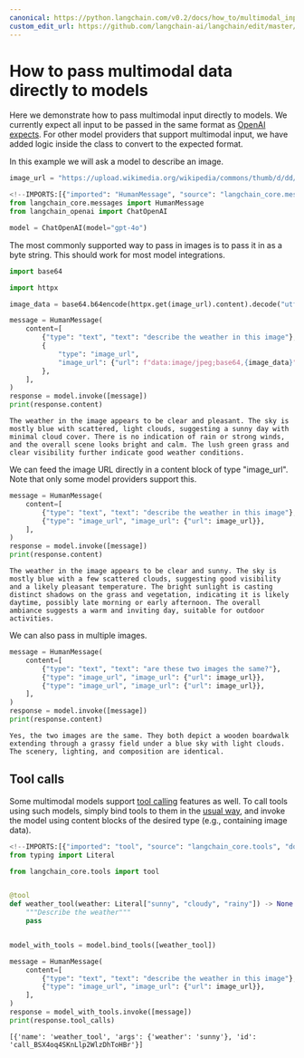 ```yaml
---
canonical: https://python.langchain.com/v0.2/docs/how_to/multimodal_inputs/
custom_edit_url: https://github.com/langchain-ai/langchain/edit/master/docs/docs/how_to/multimodal_inputs.ipynb
---
```


# How to pass multimodal data directly to models

Here we demonstrate how to pass multimodal input directly to models. 
We currently expect all input to be passed in the same format as [OpenAI expects](https://platform.openai.com/docs/guides/vision).
For other model providers that support multimodal input, we have added logic inside the class to convert to the expected format.

In this example we will ask a model to describe an image.


```python
image_url = "https://upload.wikimedia.org/wikipedia/commons/thumb/d/dd/Gfp-wisconsin-madison-the-nature-boardwalk.jpg/2560px-Gfp-wisconsin-madison-the-nature-boardwalk.jpg"
```


```python
<!--IMPORTS:[{"imported": "HumanMessage", "source": "langchain_core.messages", "docs": "https://api.python.langchain.com/en/latest/messages/langchain_core.messages.human.HumanMessage.html", "title": "How to pass multimodal data directly to models"}, {"imported": "ChatOpenAI", "source": "langchain_openai", "docs": "https://api.python.langchain.com/en/latest/chat_models/langchain_openai.chat_models.base.ChatOpenAI.html", "title": "How to pass multimodal data directly to models"}]-->
from langchain_core.messages import HumanMessage
from langchain_openai import ChatOpenAI

model = ChatOpenAI(model="gpt-4o")
```

The most commonly supported way to pass in images is to pass it in as a byte string.
This should work for most model integrations.


```python
import base64

import httpx

image_data = base64.b64encode(httpx.get(image_url).content).decode("utf-8")
```


```python
message = HumanMessage(
    content=[
        {"type": "text", "text": "describe the weather in this image"},
        {
            "type": "image_url",
            "image_url": {"url": f"data:image/jpeg;base64,{image_data}"},
        },
    ],
)
response = model.invoke([message])
print(response.content)
```
```output
The weather in the image appears to be clear and pleasant. The sky is mostly blue with scattered, light clouds, suggesting a sunny day with minimal cloud cover. There is no indication of rain or strong winds, and the overall scene looks bright and calm. The lush green grass and clear visibility further indicate good weather conditions.
```
We can feed the image URL directly in a content block of type "image_url". Note that only some model providers support this.


```python
message = HumanMessage(
    content=[
        {"type": "text", "text": "describe the weather in this image"},
        {"type": "image_url", "image_url": {"url": image_url}},
    ],
)
response = model.invoke([message])
print(response.content)
```
```output
The weather in the image appears to be clear and sunny. The sky is mostly blue with a few scattered clouds, suggesting good visibility and a likely pleasant temperature. The bright sunlight is casting distinct shadows on the grass and vegetation, indicating it is likely daytime, possibly late morning or early afternoon. The overall ambiance suggests a warm and inviting day, suitable for outdoor activities.
```
We can also pass in multiple images.


```python
message = HumanMessage(
    content=[
        {"type": "text", "text": "are these two images the same?"},
        {"type": "image_url", "image_url": {"url": image_url}},
        {"type": "image_url", "image_url": {"url": image_url}},
    ],
)
response = model.invoke([message])
print(response.content)
```
```output
Yes, the two images are the same. They both depict a wooden boardwalk extending through a grassy field under a blue sky with light clouds. The scenery, lighting, and composition are identical.
```
## Tool calls

Some multimodal models support [tool calling](/docs/concepts/#functiontool-calling) features as well. To call tools using such models, simply bind tools to them in the [usual way](/docs/how_to/tool_calling), and invoke the model using content blocks of the desired type (e.g., containing image data).


```python
<!--IMPORTS:[{"imported": "tool", "source": "langchain_core.tools", "docs": "https://api.python.langchain.com/en/latest/tools/langchain_core.tools.convert.tool.html", "title": "How to pass multimodal data directly to models"}]-->
from typing import Literal

from langchain_core.tools import tool


@tool
def weather_tool(weather: Literal["sunny", "cloudy", "rainy"]) -> None:
    """Describe the weather"""
    pass


model_with_tools = model.bind_tools([weather_tool])

message = HumanMessage(
    content=[
        {"type": "text", "text": "describe the weather in this image"},
        {"type": "image_url", "image_url": {"url": image_url}},
    ],
)
response = model_with_tools.invoke([message])
print(response.tool_calls)
```
```output
[{'name': 'weather_tool', 'args': {'weather': 'sunny'}, 'id': 'call_BSX4oq4SKnLlp2WlzDhToHBr'}]
```
